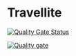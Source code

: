 # Travellite

[![Quality Gate Status](https://sonarcloud.io/api/project_badges/measure?project=smit-1999_Travellite&metric=alert_status)](https://sonarcloud.io/dashboard?id=smit-1999_Travellite)

[![Quality gate](https://sonarcloud.io/api/project_badges/quality_gate?project=smit-1999_Travellite)](https://sonarcloud.io/dashboard?id=smit-1999_Travellite)
